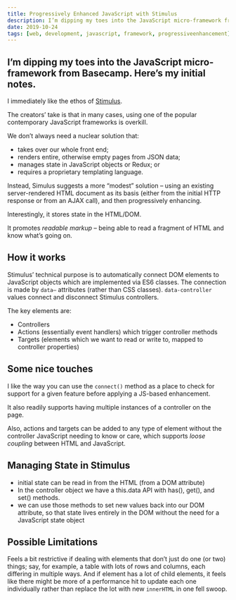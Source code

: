 ```yaml
---
title: Progressively Enhanced JavaScript with Stimulus
description: I’m dipping my toes into the JavaScript micro-framework from Basecamp
date: 2019-10-24
tags: [web, development, javascript, framework, progressiveenhancement]
---
```

I’m dipping my toes into the JavaScript micro-framework from Basecamp. Here’s my initial notes.
---

I immediately like the ethos of [Stimulus](https://stimulusjs.org/handbook/introduction).

The creators’ take is that in many cases, using one of the popular contemporary JavaScript frameworks is overkill.

We don’t always need a nuclear solution that:

- takes over our whole front end;
- renders entire, otherwise empty pages from JSON data;
- manages state in JavaScript objects or Redux; or
- requires a proprietary templating language.

Instead, Simulus suggests a more “modest” solution – using an existing server-rendered HTML document as its basis (either from the initial HTTP response or from an AJAX call), and then progressively enhancing.

Interestingly, it stores state in the HTML/DOM.

It promotes _readable markup_ – being able to read a fragment of HTML and know what’s going on.

## How it works

Stimulus’ technical purpose is to automatically connect DOM elements to JavaScript objects which are implemented via ES6 classes. The connection is made by `data–` attributes (rather than CSS classes). `data-controller` values connect and disconnect Stimulus controllers.

The key elements are:

- Controllers
- Actions (essentially event handlers) which trigger controller methods
- Targets (elements which we want to read or write to, mapped to controller properties)

## Some nice touches

I like the way you can use the `connect()` method as a place to check for support for a given feature before applying a JS-based enhancement.

It also readily supports having multiple instances of a controller on the page.

Also, actions and targets can be added to any type of element without the controller JavaScript needing to know or care, which supports _loose coupling_ between HTML and JavaScript.

## Managing State in Stimulus

- initial state can be read in from the HTML (from a DOM attribute)
- In the controller object we have a this.data API with has(), get(), and set() methods.
- we can use those methods to set new values back into our DOM attribute, so that state lives entirely in the DOM without the need for a JavaScript state object

## Possible Limitations

Feels a bit restrictive if dealing with elements that don’t just do one (or two) things; say, for example, a table with lots of rows and columns, each differing in multiple ways. 
And if element has a lot of child elements, it feels like there might be more of a performance hit to update each one individually rather than replace the lot with new `innerHTML` in one fell swoop.
